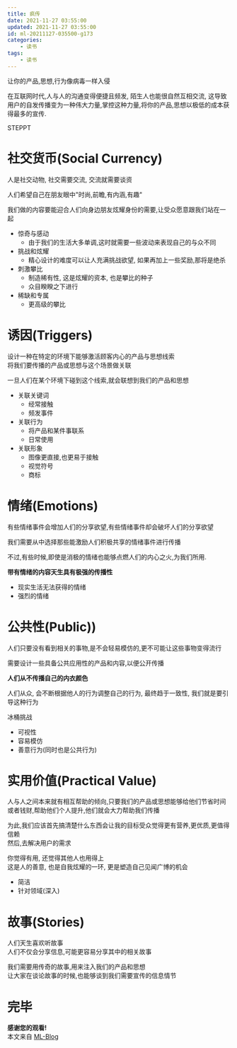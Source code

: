 ```yaml
---
title: 疯传
date: 2021-11-27 03:55:00
updated: 2021-11-27 03:55:00
id: ml-20211127-035500-g173
categories:
	- 读书
tags: 
	- 读书
---
```



让你的产品,思想,行为像病毒一样入侵  

在互联网时代,人与人的沟通变得便捷且频发, 陌生人也能很自然互相交流, 这导致用户的自发传播变为一种伟大力量,掌控这种力量,将你的产品,思想以极低的成本获得最多的宣传.

<!--more-->

STEPPT

# 社交货币(Social Currency)

人是社交动物, 社交需要交流, 交流就需要谈资  

人们希望自己在朋友眼中"时尚,前瞻,有内涵,有趣"  

我们做的内容要能迎合人们向身边朋友炫耀身份的需要,让受众愿意跟我们站在一起

* 惊奇与感动
  * 由于我们的生活大多单调,这时就需要一些波动来表现自己的与众不同
* 挑战和炫耀
  * 精心设计的难度可以让人充满挑战欲望, 如果再加上一些奖励,那将是绝杀
* 刺激攀比
  * 制造稀有性, 这是炫耀的资本, 也是攀比的种子
  * 众目睽睽之下进行
* 稀缺和专属
  * 更高级的攀比 

# 诱因(Triggers)

设计一种在特定的环境下能够激活顾客内心的产品与思想线索  
将我们要传播的产品或思想与这个场景做关联

一旦人们在某个环境下碰到这个线索,就会联想到我们的产品和思想

* 关联关键词
  * 经常接触
  * 频发事件
* 关联行为
  * 将产品和某件事联系
  * 日常使用
* 关联形象
  * 图像更直接,也更易于接触
  * 视觉符号
  * 商标

# 情绪(Emotions)

有些情绪事件会增加人们的分享欲望,有些情绪事件却会破坏人们的分享欲望

我们需要从中选择那些能激励人们积极共享的情绪事件进行传播

不过,有些时候,即使是消极的情绪也能够点燃人们的内心之火,为我们所用.

**带有情绪的内容天生具有极强的传播性**

* 现实生活无法获得的情绪
* 强烈的情绪

# 公共性(Public))

人们只要没有看到相关的事物,是不会轻易模仿的,更不可能让这些事物变得流行

需要设计一些具备公共应用性的产品和内容,以便公开传播

**人们从不传播自己的内衣颜色**

人们从众, 会不断根据他人的行为调整自己的行为, 最终趋于一致性, 我们就是要引导这种行为

冰桶挑战
* 可视性
* 容易模仿
* 善意行为(同时也是公共行为)

# 实用价值(Practical Value)

人与人之间本来就有相互帮助的倾向,只要我们的产品或思想能够给他们节省时间或者钱财,帮助他们个人提升,他们就会大力帮助我们传播

为此,我们应该首先搞清楚什么东西会让我的目标受众觉得更有营养,更优质,更值得信赖  
然后,去解决用户的需求

你觉得有用, 还觉得其他人也用得上  
这是人的善意, 也是自我炫耀的一环, 更是塑造自己见闻广博的机会

* 简洁
* 针对领域(深入)

# 故事(Stories)

人们天生喜欢听故事  
人们不仅会分享信息,可能更容易分享其中的相关故事

我们需要用传奇的故事,用来注入我们的产品和思想  
让大家在谈论故事的时候,也能够谈到我们需要宣传的信息情节

# 完毕

**感谢您的观看!**  
本文来自 [ML-Blog][ML-Blog_Link]

<!-- 图片 -->

<!-- 链接 -->

<!-- 水印 -->
[ML-Blog_Link]:https://userminghaoli.github.io/ "我的博客"
